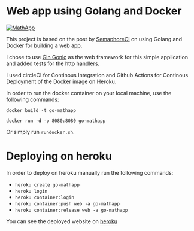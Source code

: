# Web app using Golang and Docker

[![MathApp](https://circleci.com/gh/nahumsa/MathApp-Docker.svg?style=svg)](https://circleci.com/gh/nahumsa/MathApp-Docker)

This project is based on the post by [SemaphoreCI](https://semaphoreci.com/community/tutorials/how-to-deploy-a-go-web-application-with-docker) on using Golang and Docker for building a web app. 

I chose to use [Gin Gonic](https://github.com/gin-gonic/gin) as the web framework for this simple application and added tests for the http handlers.

I used circleCI for Continous Integration and Github Actions for Continous Deployment of the Docker image on Heroku.

In order to run the docker container on your local machine, use the following commands:

`docker build -t go-mathapp`

`docker run -d -p 8080:8080 go-mathapp`

Or simply run `rundocker.sh`.


# Deploying on heroku

In order to deploy on heroku manually run the following commands:

- `heroku create go-mathapp`
- `heroku login`
- `heroku container:login`
- `heroku container:push web -a go-mathapp`
- `heroku container:release web -a go-mathapp`

You can see the deployed website on [heroku](https://go-mathapp.herokuapp.com/)